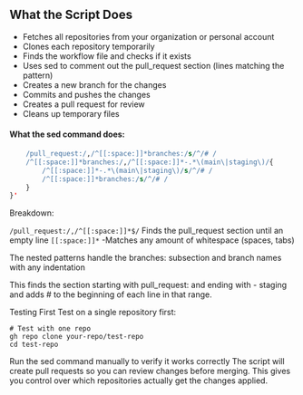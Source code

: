 ## What the Script Does
- Fetches all repositories from your organization or personal account
- Clones each repository temporarily
- Finds the workflow file and checks if it exists
- Uses sed to comment out the pull_request section (lines matching the pattern)
- Creates a new branch for the changes
- Commits and pushes the changes
- Creates a pull request for review
- Cleans up temporary files


#### What the sed command does:
```sed -i.bak '/pull_request:/,/^[[:space:]]*$/{
    /pull_request:/,/^[[:space:]]*branches:/s/^/# /
    /^[[:space:]]*branches:/,/^[[:space:]]*-.*\(main\|staging\)/{
        /^[[:space:]]*-.*\(main\|staging\)/s/^/# /
        /^[[:space:]]*branches:/s/^/# /
    }
}'
```
Breakdown:

```/pull_request:/,/^[[:space:]]*$/```  Finds the pull_request section until an empty line
```[[:space:]]*``` -Matches any amount of whitespace (spaces, tabs)

The nested patterns handle the branches: subsection and branch names with any indentation

This finds the section starting with   pull_request: and ending with       - staging and adds #  to the beginning of each line in that range.

Testing First
Test on a single repository first:
```
# Test with one repo
gh repo clone your-repo/test-repo
cd test-repo
```
Run the sed command manually to verify it works correctly
The script will create pull requests so you can review changes before merging. This gives you control over which repositories actually get the changes applied.